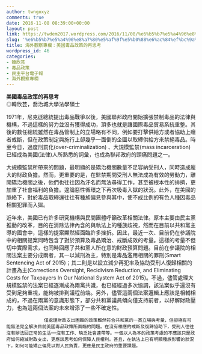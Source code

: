 ```yaml
---
author: twngoxyz
comments: true
date: 2016-11-08 08:39:00+00:00
layout: post
link: https://twdem2017.wordpress.com/2016/11/08/%e6%b5%b7%e5%a4%96%e8%a7%80%e5%af%9f%e5%b0%88%e6%ac%84%ef%bc%9a%e7%be%8e%e5%9c%8b%e6%af%92%e5%93%81%e6%94%bf%e7%ad%96%e7%9a%84%e5%86%8d%e6%80%9d%e8%80%83/
slug: '%e6%b5%b7%e5%a4%96%e8%a7%80%e5%af%9f%e5%b0%88%e6%ac%84%ef%bc%9a%e7%be%8e%e5%9c%8b%e6%af%92%e5%93%81%e6%94%bf%e7%ad%96%e7%9a%84%e5%86%8d%e6%80%9d%e8%80%83'
title: 海外觀察專欄：美國毒品政策的再思考
wordpress_id: 46
categories:
- 韓欣芸
- 毒品政策
- 民主平台電子報
- 海外觀察專欄
---
```


**美國毒品政策的再思考**  
◎韓欣芸，喬治城大學法學碩士

  


  


1971年，尼克遜總統提出毒品戰爭以後，美國聯邦政府開始擴張禁制毒品的法律與機構，不過這樣的努力並沒有獲得成功，頂多也就是讓國際毒品貿易系統重整。其後的數任總統雖然在毒品管制上的立場略有不同，例如要打擊供給方或者協助上癮者戒斷，但在政策制定與施行上卻幾乎一面倒的企圖以取締供給方來禁絕毒品。時至今日，過度刑罰化(over-criminalization) 、大規模監禁(mass incarceration)已經成為美國(法律)人所熟悉的詞彙，也成為聯邦政府的頭痛問題之一。

  


大規模監禁所帶來的問題，最明顯的是矯治機關數量不足容納受刑人，同時造成龐大的財政負擔。然而，更重要的是，在監禁期間受刑人無法成為有效的勞動力，離開矯治機關之後，他們也往往因為汙名而無法尋得工作，甚至被根本性的排擠，更加重了社會福利的負擔。遑論惡性循環之下再次吸毒入獄的狀況。此外，在美國的脈絡下，對於毒品取締還往往有種族偏見參與其中，使不成比例的有色人種因毒品相關犯罪而入獄。

  


近年來，美國已有許多研究機構與民間團體呼籲改革相關法律。原本主要由民主黨推動的改革，目的在消除法律內含的與執法上的種族歧視，然而在目前以共和黨主導的國會中，這樣的提案顯然經面臨許多挫折。因此，最近一次、目前仍在參議院中的相關提案同時包含了對於預算及毒品矯治、戒斷成效的考量。這樣的考量不但切中實際需求，也同時回應了共和黨人所在意的財政預算問題。目前在參議院的相關法案主要分成兩者，其一以減刑為主，特別是毒品濫用相關的罪刑(Smart Sentencing Act of 2015)；其二則是以設立減少再犯率及協助受刑人復歸相關的計畫為主(Corrections Oversight, Recidivism Reduction, and Eliminating Costs for Taxpayers In Our National System Act of 2015)。不過，儘管處理大規模監禁的法案已經逐漸成為兩黨共識，也已經經過多次協調，該法案似乎還沒有受到足夠重視，能夠被排到議程前端。另外，儘管這兩個法案邏輯上應該是相輔相成的，不過在兩黨的意識形態下，部分共和黨議員傾向僅支持前者，以紓解財政壓力，也為這兩個法案的未來增添了一些不確定性。

  
                  僅處理財政支出困難的政策雖然符合共和黨的一貫立場與考量，但卻極有可能無法完全解決目前美國毒品政策所面臨的問題。在沒有相應的戒斷及復歸協助下，受刑人往往沒有辦法回正常的生活──沒有工作、缺乏社會連帶等。一個以人為本的政策考慮的不應該只是政府如何縮減財政支出，更應該思考如何保障人民權利。甚且，在執法上已有明顯種族影響的狀況下，如何可能矯正偏見以對人民負責，更應是民主政府的重要課題。
